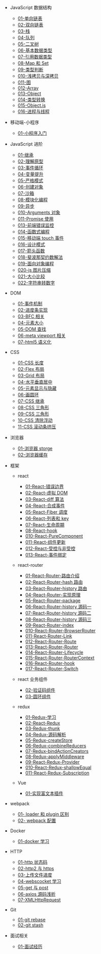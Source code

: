 - JavaScript 数据结构

  - [01-单向链表](01-JavaScript数据结构/01-单向链表.md)
  - [02-双向链表](01-JavaScript数据结构/02-双向链表.md)
  - [03-栈](01-JavaScript数据结构/03-栈.md)
  - [04-队列](01-JavaScript数据结构/04-队列.md)
  - [05-二叉树](01-JavaScript数据结构/05-二叉树.md)
  - [06-基本数据类型](01-JavaScript数据结构/06-基本数据类型.md)
  - [07-引用数据类型](01-JavaScript数据结构/07-引用数据类型.md)
  - [08-Map 和 Set](01-JavaScript数据结构/08-Map和Set.md)
  - [09-类型判断](01-JavaScript数据结构/09-类型判断.md)
  - [010-浅拷贝与深拷贝](01-JavaScript数据结构/10-深拷贝与浅拷贝.md)
  - [011-图](01-JavaScript数据结构/11-图.md)
  - [012-Array](01-JavaScript数据结构/12-array.md)
  - [013-Object](01-JavaScript数据结构/13-object.md)
  - [014-类型转换](01-JavaScript数据结构/14-类型转换.md)
  - [015-Object.is](01-JavaScript数据结构/15-Object.is.md)
  - [016-进程与线程](01-JavaScript数据结构/16-进程与线程.md)

- 移动端-小程序

  - [01-小程序入门](02-移动端-小程序/01-小程序入门.md)

- JavaScript 进阶

  - [01-继承](03-JavaScript进阶/01-继承.md)
  - [02-理解原型](03-JavaScript进阶/02-理解原型.md)
  - [03-事件循环](03-JavaScript进阶/03-事件循环.md)
  - [04-变量提升](03-JavaScript进阶/04-变量提升.md)
  - [05-严格模式](03-JavaScript进阶/05-严格模式.md)
  - [06-创建对象](03-JavaScript进阶/06-创建对象.md)
  - [07-沙箱](03-JavaScript进阶/07-沙箱.md)
  - [08-模块化编程](03-JavaScript进阶/08-模块化编程.md)
  - [09-异步](03-JavaScript进阶/09-异步.md)
  - [010-Arguments 对象](03-JavaScript进阶/10-Arguments.md)
  - [011-Promise 使用](03-JavaScript进阶/11-Promise.md)
  - [013-前端错误监控](03-JavaScript进阶/13-前端监控.md)
  - [014-函数式编程](03-JavaScript进阶/14-纯函数.md)
  - [015-移动端 touch 事件](03-JavaScript进阶/15-touch事件.md)
  - [016-设计模式](03-JavaScript进阶/16-设计模式.md)
  - [017-箭头函数](03-JavaScript进阶/17-箭头函数.md)
  - [018-斐波那契约数解法](03-JavaScript进阶/18-斐波那契约数.md)
  - [019-面向对象编程](03-JavaScript进阶/19-面向对象编程.md)
  - [020-js 图片压缩](03-JavaScript进阶/20-js图片压缩.md)
  - [021-大小比较](03-JavaScript进阶/21-大小比较.md)
  - [022-字符串转数字](03-JavaScript进阶/22-字符串转数字.md)

- DOM

  - [01-事件机制](04-DOM/01-事件机制.md)
  - [02-进度条实现](04-DOM/02-进度条.md)
  - [03-BFC 相关](04-DOM/03-BFC相关.md)
  - [04-元素大小](04-DOM/04-元素大小.md)
  - [05-DOM 查找](04-DOM/05-DOM查找.md)
  - [06-meta viewport 相关](04-DOM/06-meta.md)
  - [07-html5 语义化](04-DOM/07-html语义化.md)

- CSS

  - [01-CSS 长度](05-CSS/01-CSS长度单位.md)
  - [02-Flex 布局](05-CSS/02-Flex布局.md)
  - [03-Grid 布局](05-CSS/03-Grid布局.md)
  - [04-水平垂直居中](05-CSS/04-水平垂直居中.md)
  - [05-元素显示与隐藏](05-CSS/05-元素隐藏.md)
  - [06-画圆环](05-CSS/06-画圆环.md)
  - [07-CSS 继承](05-CSS/07-CSS继承.md)
  - [08-CSS 三角形](05-CSS/08-CSS三角形.md)
  - [09-CSS 三角形](05-CSS/09-CSS选择器.md)
  - [10-CSS 清除浮动](05-CSS/10-清除浮动.md)
  - [11-CSS 滚动条挤压](05-CSS/11-滚动条挤压.md)

- 浏览器

  - [01-浏览器 storge](06-浏览器/01-storge.md)
  - [02-浏览器缓存](06-浏览器/02-浏览器缓存.md)

- 框架

  - react

    - [01-React-错误边界](07-框架/01-react/01-React-错误边界.md)
    - [02-React-虚拟 DOM](07-框架/01-react/02-React-虚拟DOM.md)
    - [03-React-diff 算法](07-框架/01-react/03-React-diff算法.md)
    - [04-React-合成事件](07-框架/01-react/04-React-合成事件.md)
    - [05-React-Fiber 调度](07-框架/01-react/05-React-Fiber调度.md)
    - [06-React-列表和 key](07-框架/01-react/06-React-列表和key.md)
    - [07-React-生命周期](07-框架/01-react/07-React-生命周期.md)
    - [08-React-hook](07-框架/01-react/08-React-hook.md)
    - [010-React-PureComponent](07-框架/01-react/10-React-PureComponent.md)
    - [011-React-组件更新](07-框架/01-react/11-React-组件更新.md)
    - [012-React-受控与非受控](07-框架/01-react/12-React-受控与非受控.md)
    - [013-React-事件绑定](07-框架/01-react/13-React-事件绑定.md)

  - react-router

    - [01-React-Router-路由介绍](07-框架/02-react-router/01-React-Router-路由介绍.md)
    - [02-React-Router-hash 路由](07-框架/02-react-router/02-React-Router-hash路由.md)
    - [03-React-Router-history 路由](07-框架/02-react-router/03-React-Router-history路由.md)
    - [04-React-Router-实现原理](07-框架/02-react-router/04-React-Router-实现原理.md)
    - [05-React-Router-package](07-框架/02-react-router/05-React-Router-package.md)
    - [06-React-Router-history 源码一](07-框架/02-react-router/06-React-Router-history源码一.md)
    - [07-React-Router-history 源码二](07-框架/02-react-router/07-React-Router-history源码二.md)
    - [08-React-Router-history 源码三](07-框架/02-react-router/08-React-Router-history源码三.md)
    - [09-React-Router-index](07-框架/02-react-router/09-React-Router-index.md)
    - [010-React-Router-BrowserRouter](07-框架/02-react-router/10-React-Router-BrowserRouter.md)
    - [011-React-Router-Link](07-框架/02-react-router/11-React-Router-Link.md)
    - [012-React-Router-Route](07-框架/02-react-router/12-React-Router-Route.md)
    - [013-React-Router-Router](07-框架/02-react-router/13-React-Router-Router.md)
    - [014-React-Router-Lifecycle](07-框架/02-react-router/14-React-Router-Lifecycle.md)
    - [015-React-Router-RouterContext](07-框架/02-react-router/15-React-Router-RouterContext.md)
    - [016-React-Router-hook](07-框架/02-react-router/16-React-Router-hook.md)
    - [017-React-Router-Switch](07-框架/02-react-router/17-React-Router-Switch.md)

  - react 业务组件

    - [02-验证码组件](07-框架/03-react-业务组件/02-验证码组件.md)
    - [03-圆环组件](07-框架/03-react-业务组件/03-圆环组件.md)

  - redux

    - [01-Redux-学习](07-框架/04-redux/01-Redux-学习.md)
    - [02-React-Redux](07-框架/04-redux/02-React-Redux.md)
    - [03-Redux-thunk](07-框架/04-redux/03-Redux-thunk.md)
    - [04-Redux-源码解析](07-框架/04-redux/04-Redux-源码解析.md)
    - [05-Redux-createStore](07-框架/04-redux/05-Redux-createStore.md)
    - [06-Redux-combineReducers](07-框架/04-redux/06-Redux-combineReducers.md)
    - [07-Redux-bindActionCreators](07-框架/04-redux/07-Redux-bindActionCreators.md)
    - [08-Redux-applyMiddleware](07-框架/04-redux/08-Redux-applyMiddleware.md)
    - [09-React-Redux-Provider](07-框架/04-redux/09-React-Redux-Provider.md)
    - [010-React-Redux-shallowEqual](07-框架/04-redux/10-React-Redux-shallowEqual.md)
    - [011-React-Redux-Subscription](07-框架/04-redux/11-React-Redux-Subscription.md)

  - Vue
    - [01-实现富文本插件](07-框架/05-vue/01-怎么实现富文本插件.md)

- webpack

  - [01- loader 和 plugin 区别](08-webpack/01-loader和plugin区别.md)
  - [02- webpack 配置](08-webpack/02-webpack配置.md)

- Docker

  - [01-docker 学习](09-docker/01-docker学习.md)

- HTTP

  - [01-http 状态码](10-http/01-http状态码.md)
  - [02-http2 与 https](10-http/02-http2与https.md)
  - [03-上传文件进度](10-http/03-上传文件进度.md)
  - [04-webscocket 学习](10-http/04-webscocket学习.md)
  - [05-get 与 post](10-http/05-get与post.md)
  - [06-axios 源码浅析](10-http/06-axios源码浅析.md)
  - [07-XMLHttpRequest](10-http/07-XMLHttpRequest.md)

- Git

  - [01-git rebase](11-git/01-git-rebase.md)
  - [02-git stash](11-git/02-git-stash.md)

- 面试相关

  - [01-面试经历](12-面试相关/01-面试经历.md)
